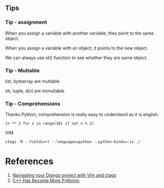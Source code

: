 ## Tips
### Tip - assignment
When you assign a variable with another variable, they point to the same object.

When you assign a variable with an object, it points to the new object.

We can always use id() function to see whether they are same object.

### Tip - Multable
list, bytearray are multable

str, tuple, dict are immultable

### Tip - Comprehensions
Thanks Python, comprehension is really easy to understand as it is english.
```
[n ** 2 for n in range(10) if not n % 2]
```

VIM
```
ctags -R --fields=+l --languages=python --python-kinds=-iv ./
```

# References
1. [Navigating your Django project with Vim and ctags](https://www.fusionbox.com/blog/detail/navigating-your-django-project-with-vim-and-ctags/590/)
2. [C++ Has Become More Pythonic](http://preshing.com/20141202/cpp-has-become-more-pythonic/)
